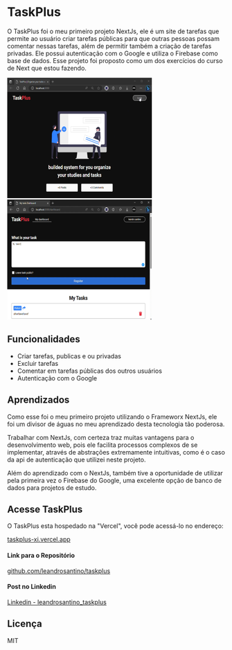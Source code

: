 # TaskPlus

O TaskPlus foi o meu primeiro projeto NextJs, ele é um site de tarefas que
permite ao usuário criar tarefas públicas para que outras pessoas possam
comentar nessas tarefas, além de permitir também a criação de tarefas privadas.
Ele possui autenticação com o Google e utiliza o Firebase como base de dados.
Esse projeto foi proposto como um dos exercícios do curso de Next que estou
fazendo.

![image1](https://github.com/leandrosantino/taskplus/blob/main/public/image2.png?raw=true)
![image1](https://github.com/leandrosantino/taskplus/blob/main/public/image1.png?raw=true)

## Funcionalidades

- Criar tarefas, publicas e ou privadas
- Excluir tarefas
- Comentar em tarefas públicas dos outros usuários
- Autenticação com o Google

## Aprendizados

Como esse foi o meu primeiro projeto utilizando o Frameworx NextJs, ele foi um
divisor de águas no meu aprendizado desta tecnologia tão poderosa.

Trabalhar com NextJs, com certeza traz muitas vantagens para o desenvolvimento
web, pois ele facilita processos complexos de se implementar, através de
abstrações extremamente intuitivas, como é o caso da api de autenticação que
utilizei neste projeto.

Além do aprendizado com o NextJs, também tive a oportunidade de utilizar pela
primeira vez o Firebase do Google, uma excelente opção de banco de dados para
projetos de estudo.

## Acesse TaskPlus

O TaskPlus esta hospedado na "Vercel", você pode acessá-lo no endereço:

[taskplus-xi.vercel.app](https://taskplus-xi.vercel.app/)

#### Link para o Repositório

[github.com/leandrosantino/taskplus](https://github.com/leandrosantino/taskplus)

#### Post no Linkedin

[Linkedin - leandrosantino_taskplus](https://www.linkedin.com/posts/leandro-santino-7b2717215_recentemente-eu-comecei-a-estudar-nextjs-activity-7082340699534147584--g1F?utm_source=share&utm_medium=member_desktop)

## Licença

MIT
